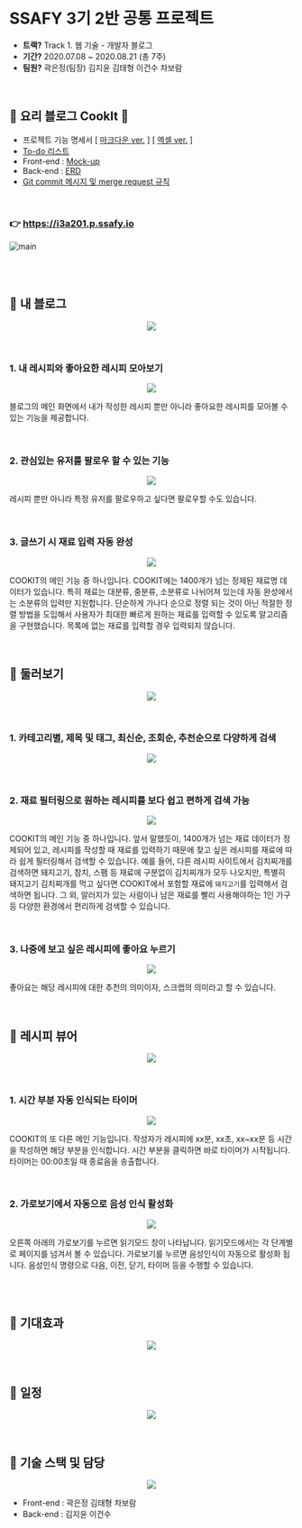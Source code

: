 # SSAFY 3기 2반 공통 프로젝트

- **트랙?** Track 1. 웹 기술 - 개발자 블로그
- **기간?** 2020.07.08 ~ 2020.08.21 (총 7주)
- **팀원?** 곽은정(팀장) 김지윤 김태형 이건수 차보람

<br>

## 🥗 요리 블로그 CookIt 🥗

- 프로젝트 기능 명세서 [ [마크다운 ver.](notes/specification.md) ] [ [엑셀 ver.](notes/specification.xlsx) ]
- [To-do 리스트](notes/to-do.md)
- Front-end : [Mock-up](https://ovenapp.io/view/od8RcDZbTz2JoipOmIimfEljjwdyftTq/)
- Back-end : [ERD](https://www.erdcloud.com/d/JiWq5ZapHeiiuqMjw)
- [Git commit 메시지 및 merge request 규칙](notes/base-rule.md)

<br>

### 👉 https://i3a201.p.ssafy.io

![main](notes/img/main.png)

<br>

<br>

## 🥨 내 블로그

<p><div align="center"><img align="center" src="notes/img/01_blog.gif"></div></p>

  <br>

### 1. 내 레시피와 좋아요한 레시피 모아보기

  <p><div align="center"><img align="center" src="notes/img/10_mine.gif"></div></p>

  블로그의 메인 화면에서 내가 작성한 레시피 뿐만 아니라 좋아요한 레시피를 모아볼 수 있는 기능을 제공합니다.
  
  <br>

### 2. 관심있는 유저를 팔로우 할 수 있는 기능

  <p><div align="center"><img align="center" src="notes/img/12_follow.PNG"></div></p>
  
  레시피 뿐만 아니라 특정 유저를 팔로우하고 싶다면 팔로우할 수도 있습니다.
  
  <br>

### 3. 글쓰기 시 재료 입력 자동 완성

  <p><div align="center"><img align="center" src="notes/img/11_ingr.gif"></div></p>
  
  COOKIT의 메인 기능 중 하나입니다. COOKIT에는 1400개가 넘는 정제된 재료명 데이터가 있습니다. 특히 재료는 대분류, 중분류, 소분류로 나뉘어져 있는데 자동 완성에서는 소분류의 입력만 지원합니다. 단순하게 가나다 순으로 정렬 되는 것이 아닌 적절한 정렬 방법을 도입해서 사용자가 최대한 빠르게 원하는 재료를 입력할 수 있도록 알고리즘을 구현했습니다. 목록에 없는 재료를 입력할 경우 입력되지 않습니다.
  
  <br>

## 🍰 둘러보기

<p><div align="center"><img align="center" src="notes/img/02_recipes.gif"></div></p>

  <br>

### 1. 카테고리별, 제목 및 태그, 최신순, 조회순, 추천순으로 다양하게 검색

  <p><div align="center"><img align="center" src="notes/img/04_category.gif"></div></p>

  <br>

### 2. 재료 필터링으로 원하는 레시피를 보다 쉽고 편하게 검색 가능

  <p><div align="center"><img align="center" src="notes/img/06_filtering.gif"></div></p>
  
  COOKIT의 메인 기능 중 하나입니다. 앞서 말했듯이, 1400개가 넘는 재료 데이터가 정제되어 있고, 레시피를 작성할 때 재료를 입력하기 때문에 찾고 싶은 레시피를 재료에 따라 쉽게 필터링해서 검색할 수 있습니다. 예를 들어, 다른 레시피 사이트에서 김치찌개를 검색하면 돼지고기, 참치, 스팸 등 재료에 구분없이 김치찌개가 모두 나오지만, 특별히 돼지고기 김치찌개를 먹고 싶다면 COOKIT에서 포함할 재료에 `돼지고기`를 입력해서 검색하면 됩니다. 그 외, 알러지가 있는 사람이나 남은 재료를 빨리 사용해야하는 1인 가구 등 다양한 환경에서 편리하게 검색할 수 있습니다.

  <br>

### 3. 나중에 보고 싶은 레시피에 좋아요 누르기

  <p><div align="center"><img align="center" src="notes/img/12_like.gif"></div></p>
  
  좋아요는 해당 레시피에 대한 추천의 의미이자, 스크랩의 의미라고 할 수 있습니다. 

<br>

## 🍤 레시피 뷰어

<p><div align="center"><img align="center" src="notes/img/03_viewer.gif"></div></p>

  <br>

### 1. 시간 부분 자동 인식되는 타이머

  <p><div align="center"><img align="center" src="notes/img/08_timer.gif"></div></p>
  
  COOKIT의 또 다른 메인 기능입니다. 작성자가 레시피에 xx분, xx초, xx~xx분 등 시간을 작성하면 해당 부분을 인식합니다. 시간 부분을 클릭하면 바로 타이머가 시작됩니다. 타이머는 00:00초일 때 종료음을 송출합니다.

  <br>

### 2. 가로보기에서 자동으로 음성 인식 활성화

  <p><div align="center"><img align="center" src="notes/img/09_speech.gif"></div></p>
  
  오른쪽 아래의 가로보기를 누르면 읽기모드 창이 나타납니다. 읽기모드에서는 각 단계별로 페이지를 넘겨서 볼 수 있습니다. 가로보기를 누르면 음성인식이 자동으로 활성화 됩니다. 음성인식 명령으로 다음, 이전, 닫기, 타이머 등을 수행할 수 있습니다.

<br>

<br>

## 🌮 기대효과

<p><div align="center"><img align="center" src="notes/img/expect.PNG"></div></p>

<br>

## 🍩 일정

<p><div align="center"><img align="center" src="notes/img/gantt.PNG"></div></p>

<br>

## 🍭 기술 스택 및 담당

<p><div align="center"><img align="center" src="notes/img/techs.PNG"></div></p>

- Front-end : 곽은정 김태형 차보람
- Back-end : 김지윤 이건수
